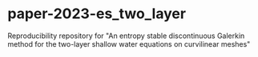 # paper-2023-es_two_layer
Reproducibility repository for "An entropy stable discontinuous Galerkin method for the two-layer shallow water equations on curvilinear meshes"
